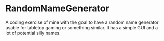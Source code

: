 # RandomNameGenerator
A coding exercise of mine with the goal to have a random name generator usable for tabletop gaming or something similar. It has a simple GUI and a lot of potential silly names.

